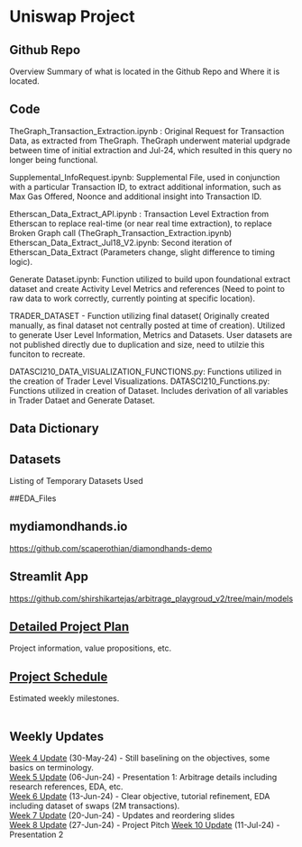 # Uniswap Project

## Github Repo
Overview Summary of what is located in the Github Repo and Where it is located.

## Code
TheGraph_Transaction_Extraction.ipynb : Original Request for Transaction Data, as extracted from TheGraph. TheGraph underwent material updgrade between time of initial extraction and Jul-24, which resulted in this query no longer being functional.

Supplemental_InfoRequest.ipynb: Supplemental File, used in conjunction with a particular Transaction ID, to extract additional information, such as Max Gas Offered, Noonce and additional insight into Transaction ID.

Etherscan_Data_Extract_API.ipynb : Transaction Level Extraction from Etherscan to replace real-time (or near real time extraction), to replace Broken Graph call (TheGraph_Transaction_Extraction.ipynb)
Etherscan_Data_Extract_Jul18_V2.ipynb: Second iteration of Etherscan_Data_Extract (Parameters change, slight difference to timing logic).

Generate Dataset.ipynb: Function utilized to build upon foundational extract dataset and create Activity Level Metrics and references (Need to point to raw data to work correctly, currently pointing at specific location).

TRADER_DATASET - Function utilizing final dataset( Originally created manually, as final dataset not centrally posted at time of creation). Utilized to generate User Level Information, Metrics and Datasets. User datasets are not published directly due to duplication and size, need to utilzie this funciton to recreate. 

DATASCI210_DATA_VISUALIZATION_FUNCTIONS.py: Functions utilized in the creation of Trader Level Visualizations.
DATASCI210_Functions.py: Functions utilized in creation of Dataset. Includes derivation of all variables in Trader Dataet and Generate Dataset.



## Data Dictionary


## Datasets
Listing of Temporary Datasets Used


##EDA_Files


## mydiamondhands.io
https://github.com/scaperothian/diamondhands-demo

## Streamlit App
https://github.com/shirshikartejas/arbitrage_playgroud_v2/tree/main/models


## [Detailed Project Plan](https://docs.google.com/document/d/1Oqdw755-bDg8vmPXqo-o7OxiThfNmEx8LH00WVWDaoU/edit?usp=sharing)<br>
Project information, value propositions, etc.

## [Project Schedule](https://docs.google.com/spreadsheets/d/1VNki3n7ZFB3otNgFqgAbgRNCWH6QF1p19KyGPDTUk-0/edit?usp=sharing)<br>
Estimated weekly milestones.
<br>
<br>
## Weekly Updates
[Week 4 Update](https://docs.google.com/presentation/d/1I4c74nZAT0lLQ7PlLA_nYih1yGYSzrGttBdHNvVxqa8/edit?usp=sharing) (30-May-24) - Still baselining on the objectives, some basics on terminology.<br>
[Week 5 Update](https://docs.google.com/presentation/d/1zGBGNFSkEttiE3OEr7CQOEIr8wSVPhynn23S_Lwo5uY/edit?usp=sharing) (06-Jun-24) - Presentation 1: Arbitrage details including research references, EDA, etc.<br>
[Week 6 Update](https://docs.google.com/presentation/d/1pYRLEQKx76R_Qkabx9OGdzJ1OIg-eKARIyjMd-pJwvg/edit?usp=sharing) (13-Jun-24) - Clear objective, tutorial refinement, EDA including dataset of swaps (2M transactions).<br>
[Week 7 Update](https://docs.google.com/presentation/d/1-0u_ZmkhvCD1P24fWFkwsIZuPIBl_Wyn5EOvXjLAs20/edit?usp=sharing) (20-Jun-24) - Updates and reordering slides<br>
[Week 8 Update](https://docs.google.com/document/d/1kJqzaGfBTkTcZLSdInZIGjZeftoowl_GlgQJiU64Jd8/edit?usp=sharing) (27-Jun-24) - Project Pitch
[Week 10 Update](https://docs.google.com/presentation/d/1Oeb7TE90p9eSLa8IhEUxMtKpo6s8t_8bPqAgZKBd7MA/edit?usp=sharing) (11-Jul-24) - Presentation 2
